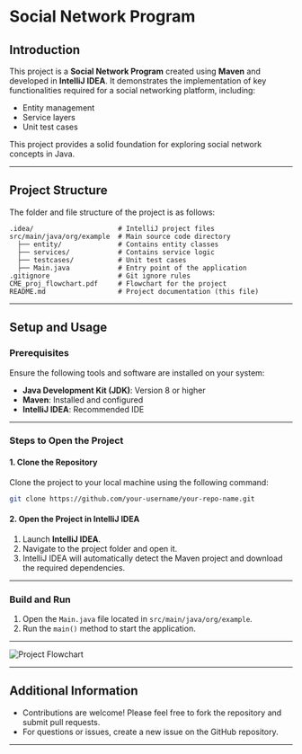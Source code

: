 # Social Network Program

## Introduction

This project is a **Social Network Program** created using **Maven** and developed in **IntelliJ IDEA**. 
It demonstrates the implementation of key functionalities required for a social networking platform, including:
- Entity management  
- Service layers  
- Unit test cases  

This project provides a solid foundation for exploring social network concepts in Java.  

---

## Project Structure

The folder and file structure of the project is as follows:

```
.idea/                     # IntelliJ project files  
src/main/java/org/example  # Main source code directory  
  ├── entity/              # Contains entity classes  
  ├── services/            # Contains service logic  
  ├── testcases/           # Unit test cases  
  ├── Main.java            # Entry point of the application  
.gitignore                 # Git ignore rules  
CME_proj_flowchart.pdf     # Flowchart for the project  
README.md                  # Project documentation (this file)  
```

---

## Setup and Usage

### Prerequisites
Ensure the following tools and software are installed on your system:
- **Java Development Kit (JDK)**: Version 8 or higher  
- **Maven**: Installed and configured  
- **IntelliJ IDEA**: Recommended IDE  

---

### Steps to Open the Project  

#### 1. Clone the Repository  
Clone the project to your local machine using the following command:  
```bash
git clone https://github.com/your-username/your-repo-name.git
```

#### 2. Open the Project in IntelliJ IDEA  
1. Launch **IntelliJ IDEA**.  
2. Navigate to the project folder and open it.  
3. IntelliJ IDEA will automatically detect the Maven project and download the required dependencies.  

---

### Build and Run  

1. Open the `Main.java` file located in `src/main/java/org/example`.  
2. Run the `main()` method to start the application.  

---

![Project Flowchart](https://github.com/user-attachments/assets/8cf608d6-eea8-41fc-8a4b-f2564a326aa8)  

---

## Additional Information
- Contributions are welcome! Please feel free to fork the repository and submit pull requests.  
- For questions or issues, create a new issue on the GitHub repository.  

---
